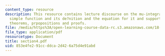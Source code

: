 ```yaml
---
content_type: resource
description: This resource contains lecture discourse on the mu-integral of a non-negative
  simple function and its de?nition and the equation for it and supporting definitions,
  theorems, prpopositions and proofs.
file: /media/https%3A/open-learning-course-data-rc.s3.amazonaws.com/18-155-differential-analysis-fall-2004/853e4fe291ccddca2d426a75d4e91abd_section4.pdf
file_type: application/pdf
resourcetype: Document
title: section4.pdf
uid: 853e4fe2-91cc-ddca-2d42-6a75d4e91abd
---
```

